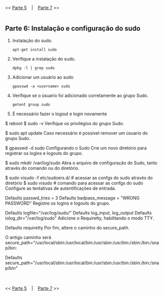 << [Parte 5](https://github.com/vangoncalez/42sp_born2beroot/blob/main/parte_05.md) &nbsp;&nbsp;&nbsp;|&nbsp;&nbsp;&nbsp; [Parte 7](https://github.com/vangoncalez/42sp_born2beroot/blob/main/parte_07.md) >>
<br><br>

## Parte 6: Instalação e configuração do sudo

1. Instalação do sudo.

   `apt-get install sudo`
   
2. Verifique a instalação do sudo.

   `dpkg -l | grep sudo`
   
3. Adicionar um usuário ao sudo

   `gpasswd -a <username> sudo`
   
4. Verifique se o úsuario foi adicionado corretamente ao grupo Sudo.

   `getent group sudo`
   
5. É necessário fazer o logout e login novamente



$	reboot
$	sudo -v
Verifique os privilégios do grupo Sudo.

$	sudo apt update
Caso necessário é possível remover um úsuario do grupo Sudo.

$	gpasswd -d <username> sudo
Configurando o Sudo
Crie um novo diretório para registrar os logins e logouts do grupo.

$	sudo mkdir /var/log/sudo
Abra o arquivo de configuração do Sudo, tanto através do comando ou do diretório.

$	sudo visudo -f etc/sudoers.d/<file>	# acessar as confgs do sudo através do diretório
$	sudo visudo				# comando para acessar as confgs do sudo
Configure as tentativas de autentificações de entrada.

Defaults	passwd_tries = 3
Defaults	badpass_message = "WRONG PASSWORD"
Registre os logins e logouts do grupo.

Defaults	logfile="/var/log/sudo/<filename>"
Defaults	log_input, log_output
Defaults	iolog_dir="/var/log/sudo"
Adicione o Requiretty, habilitando o modo TTY.

Defaults	requiretty
Por fim, altere o caminho do secure_path.

O antigo caminho será secure_path="/usr/local/sbin:/usr/local/bin:/usr/sbin:/usr/bin:/sbin:/bin:/snap/bin:

Defaults	secure_path="/usr/local/sbin:/usr/local/bin:/usr/sbin:/usr/bin:/sbin:/bin:/snap/bin"
  
<br><br>
<< [Parte 5](https://github.com/vangoncalez/42sp_born2beroot/blob/main/parte_05.md) &nbsp;&nbsp;&nbsp;|&nbsp;&nbsp;&nbsp; [Parte 7](https://github.com/vangoncalez/42sp_born2beroot/blob/main/parte_07.md) >>
